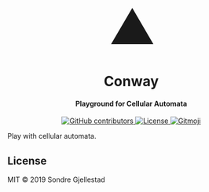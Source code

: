 <h1 align="center">
  <span style="font-size: 100px;">⛰</span>
  <br>
  <br>
  Conway
</h1>

<h4 align="center">Playground for Cellular Automata</h4>

<p align="center">
  <a href="https://github.com/sondregj/conway-webapp">
    <img alt="GitHub contributors" src="https://img.shields.io/github/contributors/sondregj/conway-webapp.svg?style=flat-square">
  </a>

  <a href="https://github.com/sondregj/conway-webapp">
    <img alt="License" src="https://img.shields.io/github/license/sondregj/conway-webapp.svg?style=flat-square">
  </a>

  <a href="https://github.com/carloscuesta/gitmoji">
  <img alt="Gitmoji" src="https://img.shields.io/badge/gitmoji-%20😜%20😍-FFDD67.svg?style=flat-square">
  </a>
</p>

Play with cellular automata.

## License

MIT © 2019 Sondre Gjellestad
